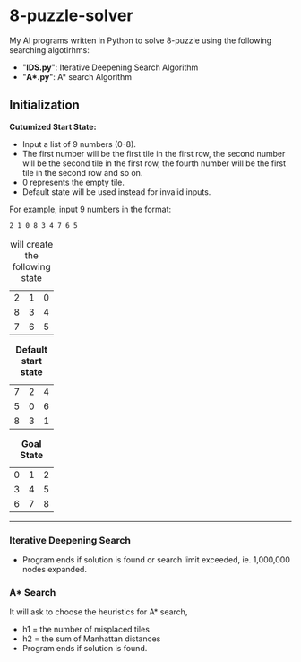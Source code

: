 # 8-puzzle-solver
My AI programs written in Python to solve 8-puzzle using the following searching algotirhms:
* "**IDS.py**": Iterative Deepening Search Algorithm
* "**A\*.py**": A\* search Algorithm
## Initialization
**Cutumized Start State:**
* Input a list of 9 numbers (0-8). 
* The first number will be the first tile in the first row, the second number will be the second tile in the first row, the fourth number will be the first tile in the second row and so on. 
* 0 represents the empty tile. 
* Default state will be used instead for invalid inputs.
<p>For example, input 9 numbers in the format:
  
  ```
2 1 0 8 3 4 7 6 5
  ```
 <p aligin="left"><table>
    <caption>will create the following state </caption>
    <tr>
      <td>2</td> <td>1</td> <td>0</td>
    </tr>
    <tr>
      <td>8</td> <td>3</td> <td>4</td>
    </tr>
    <tr>
      <td>7</td> <td>6</td> <td>5</td>
    </tr>
  </table>
  </td>
  <td>

  <table>
    <caption><b> Default start state </caption>
      <tr>
      <td>7</td> <td>2</td> <td>4</td>
      </tr>
      <tr>
        <td>5</td> <td>0</td> <td>6</td>
      </tr>
      <tr>
        <td>8</td> <td>3</td> <td>1</td>
      </tr>
      </table>


<table>
  <caption><b> Goal State </caption>
  <tr>
    <td>0</td> <td>1</td> <td>2</td>
  </tr>
  <tr>
    <td>3</td> <td>4</td> <td>5</td>
  </tr>
  <tr>
    <td>6</td> <td>7</td> <td>8</td>
  </tr>
</table>
<hr>
	
### Iterative Deepening Search
* Program ends if solution is found or search limit exceeded, ie. 1,000,000 nodes expanded. 


### A* Search
It will ask to choose the heuristics for A* search,
* h1 = the number of misplaced tiles
* h2 = the sum of Manhattan distances
* Program ends if solution is found.
